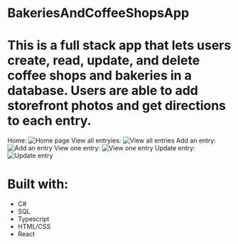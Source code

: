 # BakeriesAndCoffeeShopsApp
# This is a full stack app that lets users create, read, update, and delete coffee shops and bakeries in a database. Users are able to add storefront photos and get directions to each entry.
Home: ![Home page](https://user-images.githubusercontent.com/87670693/136985333-52f4f46d-f2fb-4b31-91cf-e058f4a7e24a.png)
View all entryies: ![View all entries](https://user-images.githubusercontent.com/87670693/136985476-142e4c4b-a135-4736-aa42-425371588656.png)
Add an entry: ![Add an entry](https://user-images.githubusercontent.com/87670693/136985533-59449681-5b47-4751-ae72-d60bcde8620f.png)
View one entry: ![View one entry](https://user-images.githubusercontent.com/87670693/136985569-fa8ed5d0-8e86-470c-ad2f-7dbaa1023eca.png)
Update entry: ![Update entry](https://user-images.githubusercontent.com/87670693/136985603-2b929776-1887-4161-bc4e-00d62565a968.png)
# Built with:
- C#
- SQL
- Typescript
- HTML/CSS
- React
